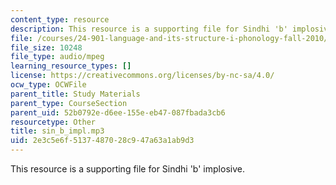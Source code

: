 ```yaml
---
content_type: resource
description: This resource is a supporting file for Sindhi 'b' implosive.
file: /courses/24-901-language-and-its-structure-i-phonology-fall-2010/2e3c5e6f5137487028c947a63a1ab9d3_sin_b_impl.mp3
file_size: 10248
file_type: audio/mpeg
learning_resource_types: []
license: https://creativecommons.org/licenses/by-nc-sa/4.0/
ocw_type: OCWFile
parent_title: Study Materials
parent_type: CourseSection
parent_uid: 52b0792e-d6ee-155e-eb47-087fbada3cb6
resourcetype: Other
title: sin_b_impl.mp3
uid: 2e3c5e6f-5137-4870-28c9-47a63a1ab9d3
---
```

This resource is a supporting file for Sindhi 'b' implosive.